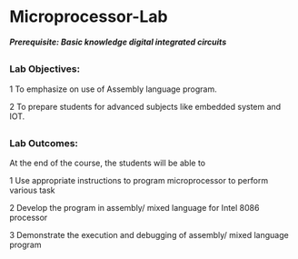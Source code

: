 # <H1>Microprocessor-Lab

_**Prerequisite: Basic knowledge digital integrated circuits**_

## <H3>Lab Objectives:

1 To emphasize on use of Assembly language program.

2 To prepare students for advanced subjects like embedded system and IOT.

## <H3>Lab Outcomes: 
At the end of the course, the students will be able to

1 Use appropriate instructions to program microprocessor to perform various task

2 Develop the program in assembly/ mixed language for Intel 8086 processor

3 Demonstrate the execution and debugging of assembly/ mixed language program
